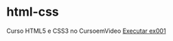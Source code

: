 # html-css
 Curso HTML5 e CSS3 no CursoemVideo
<a href="https://mbcax.github.io/html-css/exercicios/ex001/index.html">Executar ex001</a>
 